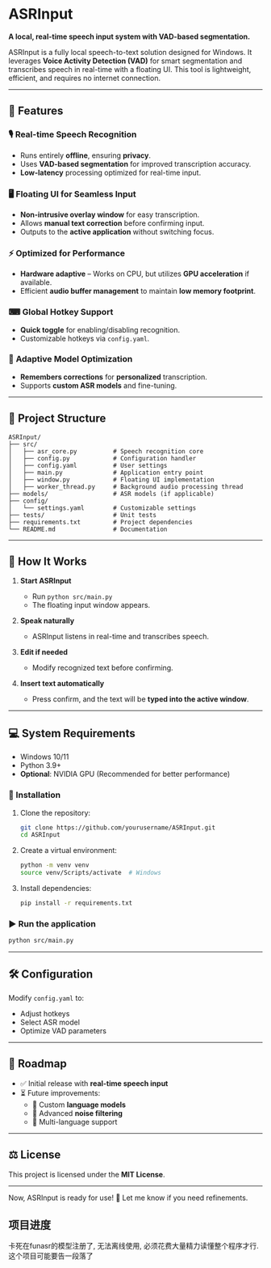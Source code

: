 # ASRInput  
**A local, real-time speech input system with VAD-based segmentation.**  

ASRInput is a fully local speech-to-text solution designed for Windows. It leverages **Voice Activity Detection (VAD)** for smart segmentation and transcribes speech in real-time with a floating UI. This tool is lightweight, efficient, and requires no internet connection.

---

## 🚀 Features
### 🎙 **Real-time Speech Recognition**
- Runs entirely **offline**, ensuring **privacy**.
- Uses **VAD-based segmentation** for improved transcription accuracy.
- **Low-latency** processing optimized for real-time input.

### 🖥 **Floating UI for Seamless Input**
- **Non-intrusive overlay window** for easy transcription.
- Allows **manual text correction** before confirming input.
- Outputs to the **active application** without switching focus.

### ⚡ **Optimized for Performance**
- **Hardware adaptive** – Works on CPU, but utilizes **GPU acceleration** if available.
- Efficient **audio buffer management** to maintain **low memory footprint**.

### ⌨ **Global Hotkey Support**
- **Quick toggle** for enabling/disabling recognition.
- Customizable hotkeys via `config.yaml`.

### 🔧 **Adaptive Model Optimization**
- **Remembers corrections** for **personalized** transcription.
- Supports **custom ASR models** and fine-tuning.

---

## 📂 Project Structure  
```
ASRInput/
├── src/                    
│   ├── asr_core.py          # Speech recognition core
│   ├── config.py            # Configuration handler
│   ├── config.yaml          # User settings
│   ├── main.py              # Application entry point
│   ├── window.py            # Floating UI implementation
│   ├── worker_thread.py     # Background audio processing thread
├── models/                  # ASR models (if applicable)
├── config/                  
│   └── settings.yaml        # Customizable settings
├── tests/                   # Unit tests
├── requirements.txt         # Project dependencies
└── README.md                # Documentation
```

---

## 🎯 How It Works
1. **Start ASRInput**  
   - Run `python src/main.py`  
   - The floating input window appears.

2. **Speak naturally**  
   - ASRInput listens in real-time and transcribes speech.

3. **Edit if needed**  
   - Modify recognized text before confirming.

4. **Insert text automatically**  
   - Press confirm, and the text will be **typed into the active window**.

---

## 💻 System Requirements
- Windows 10/11  
- Python 3.9+  
- **Optional**: NVIDIA GPU (Recommended for better performance)  

### 🔧 Installation
1. Clone the repository:
   ```sh
   git clone https://github.com/yourusername/ASRInput.git
   cd ASRInput
   ```
2. Create a virtual environment:
   ```sh
   python -m venv venv
   source venv/Scripts/activate  # Windows
   ```
3. Install dependencies:
   ```sh
   pip install -r requirements.txt
   ```

### ▶️ Run the application
```sh
python src/main.py
```

---

## 🛠 Configuration
Modify `config.yaml` to:
- Adjust hotkeys
- Select ASR model
- Optimize VAD parameters

---

## 📌 Roadmap
- ✅ Initial release with **real-time speech input**
- ⏳ Future improvements:
  - 🔹 Custom **language models**
  - 🔹 Advanced **noise filtering**
  - 🔹 Multi-language support

---

## ⚖ License
This project is licensed under the **MIT License**.

---

Now, ASRInput is ready for use! 🚀 Let me know if you need refinements.


## 项目进度
卡死在funasr的模型注册了, 无法离线使用, 必须花费大量精力读懂整个程序才行. 这个项目可能要告一段落了